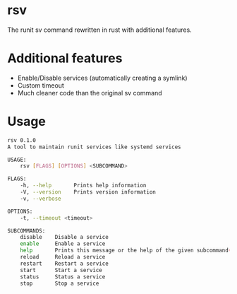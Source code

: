 # rsv
The runit sv command rewritten in rust with additional features.

# Additional features
- Enable/Disable services (automatically creating a symlink)
- Custom timeout
- Much cleaner code than the original sv command

# Usage
```bash
rsv 0.1.0
A tool to maintain runit services like systemd services

USAGE:
    rsv [FLAGS] [OPTIONS] <SUBCOMMAND>

FLAGS:
    -h, --help       Prints help information
    -V, --version    Prints version information
    -v, --verbose    

OPTIONS:
    -t, --timeout <timeout>    

SUBCOMMANDS:
    disable    Disable a service
    enable     Enable a service
    help       Prints this message or the help of the given subcommand(s)
    reload     Reload a service
    restart    Restart a service
    start      Start a service
    status     Status a service
    stop       Stop a service
```
